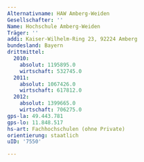 ```yaml
---
Alternativname: HAW Amberg-Weiden
Gesellschafter: ''
Name: Hochschule Amberg-Weiden
Träger: ''
addi: Kaiser-Wilhelm-Ring 23, 92224 Amberg
bundesland: Bayern
drittmittel:
  2010:
    absolut: 1195895.0
    wirtschaft: 532745.0
  2011:
    absolut: 1067426.0
    wirtschaft: 617812.0
  2012:
    absolut: 1399665.0
    wirtschaft: 706275.0
gps-la: 49.443.781
gps-lo: 11.848.517
hs-art: Fachhochschulen (ohne Private)
orientierung: staatlich
uID: '7550'

---
```


